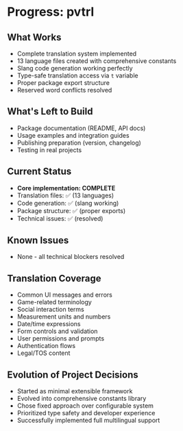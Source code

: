 # Progress: pvtrl

## What Works
- Complete translation system implemented
- 13 language files created with comprehensive constants
- Slang code generation working perfectly
- Type-safe translation access via `t` variable
- Proper package export structure
- Reserved word conflicts resolved

## What's Left to Build
- Package documentation (README, API docs)
- Usage examples and integration guides
- Publishing preparation (version, changelog)
- Testing in real projects

## Current Status
- **Core implementation: COMPLETE**
- Translation files: ✅ (13 languages)
- Code generation: ✅ (slang working)
- Package structure: ✅ (proper exports)
- Technical issues: ✅ (resolved)

## Known Issues
- None - all technical blockers resolved

## Translation Coverage
- Common UI messages and errors
- Game-related terminology
- Social interaction terms
- Measurement units and numbers
- Date/time expressions
- Form controls and validation
- User permissions and prompts
- Authentication flows
- Legal/TOS content

## Evolution of Project Decisions
- Started as minimal extensible framework
- Evolved into comprehensive constants library
- Chose fixed approach over configurable system
- Prioritized type safety and developer experience
- Successfully implemented full multilingual support
